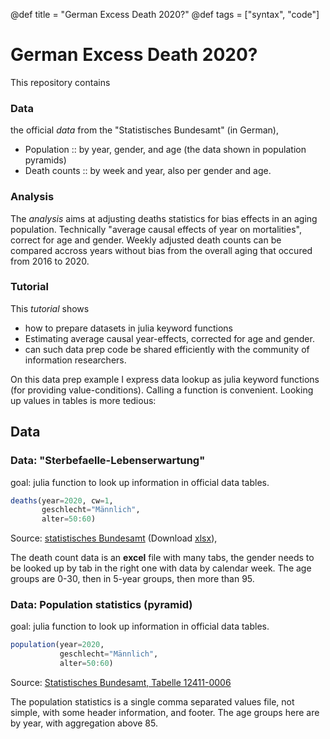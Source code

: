 @def title = "German Excess Death 2020?"
@def tags = ["syntax", "code"]

# German Excess Death 2020?
This repository contains 
### Data
the official *data* from the "Statistisches Bundesamt" (in German),
  - Population :: by year, gender, and age (the data shown in population pyramids)
  - Death counts :: by week and year, also per gender and age.

### Analysis
The *analysis* aims at 
adjusting deaths statistics for 
bias effects in an aging population. 
Technically "average causal effects of year on mortalities", 
correct for age and gender.
Weekly adjusted death counts can be compared accross years 
without bias from the overall aging that occured from 2016 to 2020.

### Tutorial
This *tutorial* shows 
- how to prepare datasets in julia keyword functions
- Estimating average causal year-effects, corrected for age and gender.
- can such data prep code be shared efficiently with the community of information researchers.

On this data prep example I express data lookup as julia keyword functions 
(for providing value-conditions).
Calling a function is convenient.
Looking up values in tables is more tedious:


## Data
### **Data**: "Sterbefaelle-Lebenserwartung"
goal: julia function to look up information in official data tables.
```julia
deaths(year=2020, cw=1,
       geschlecht="Männlich",
       alter=50:60)
```

Source: [statistisches Bundesamt](https://www.destatis.de/DE/Themen/Gesellschaft-Umwelt/Bevoelkerung/Sterbefaelle-Lebenserwartung/Tabellen/sonderauswertung-sterbefaelle.html) (Download [xlsx](https://www.destatis.de/DE/Themen/Gesellschaft-Umwelt/Bevoelkerung/Sterbefaelle-Lebenserwartung/Tabellen/sonderauswertung-sterbefaelle.xlsx?__blob=publicationFile)),

The death count data is an **excel** file
with many tabs,
the gender needs to be looked up by tab
in the right one with data by calendar week.
The age groups are 0-30, then in 5-year groups, then more than 95.

### **Data**: Population statistics (pyramid)
goal: julia function to look up information in official data tables.
```julia
population(year=2020,
           geschlecht="Männlich",
           alter=50:60)
```

Source: [Statistisches Bundesamt, Tabelle 12411-0006](https://www-genesis.destatis.de/genesis//online?operation=table&code=12411-0006&bypass=true&levelindex=0&levelid=1612115589154#abreadcrumb)

The population statistics is a single
comma separated values file,
not simple, with some header information, and footer.
The age groups here are by year, with aggregation above 85.

